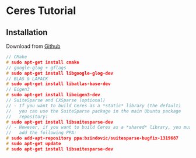 # <centre> Ceres Tutorial </centre>
## Installation
Download from [Github](https://github.com/ceres-solver/ceres-solver)
```c++
// CMake
# sudo apt-get install cmake
// google-glog + gflags
# sudo apt-get install libgoogle-glog-dev
// BLAS & LAPACK
# sudo apt-get install libatlas-base-dev
// Eigen3
# sudo apt-get install libeigen3-dev
// SuiteSparse and CXSparse (optional)
// - If you want to build Ceres as a *static* library (the default)
//   you can use the SuiteSparse package in the main Ubuntu package
//   repository:
# sudo apt-get install libsuitesparse-dev
// - However, if you want to build Ceres as a *shared* library, you must
//   add the following PPA:
# sudo add-apt-repository ppa:bzindovic/suitesparse-bugfix-1319687
# sudo apt-get update
# sudo apt-get install libsuitesparse-dev
```